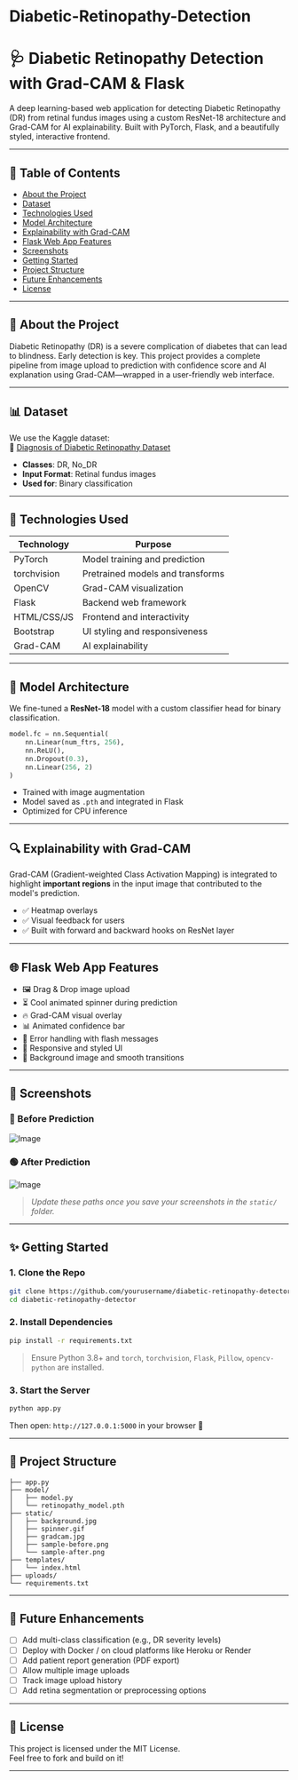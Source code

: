 # Diabetic-Retinopathy-Detection
# 🩺 Diabetic Retinopathy Detection with Grad-CAM & Flask

A deep learning-based web application for detecting Diabetic Retinopathy (DR) from retinal fundus images using a custom ResNet-18 architecture and Grad-CAM for AI explainability. Built with PyTorch, Flask, and a beautifully styled, interactive frontend.

---

## 📁 Table of Contents

- [About the Project](#about-the-project)  
- [Dataset](#dataset)  
- [Technologies Used](#technologies-used)  
- [Model Architecture](#model-architecture)  
- [Explainability with Grad-CAM](#explainability-with-grad-cam)  
- [Flask Web App Features](#flask-web-app-features)  
- [Screenshots](#screenshots)  
- [Getting Started](#getting-started)  
- [Project Structure](#project-structure)  
- [Future Enhancements](#future-enhancements)  
- [License](#license)

---

## 📌 About the Project

Diabetic Retinopathy (DR) is a severe complication of diabetes that can lead to blindness. Early detection is key. This project provides a complete pipeline from image upload to prediction with confidence score and AI explanation using Grad-CAM—wrapped in a user-friendly web interface.

---

## 📊 Dataset

We use the Kaggle dataset:  
🔗 [Diagnosis of Diabetic Retinopathy Dataset](https://www.kaggle.com/datasets/pkdarabi/diagnosis-of-diabetic-retinopathy)

- **Classes**: DR, No_DR  
- **Input Format**: Retinal fundus images  
- **Used for**: Binary classification

---

## 🧰 Technologies Used

| Technology     | Purpose                          |
|----------------|----------------------------------|
| PyTorch        | Model training and prediction    |
| torchvision    | Pretrained models and transforms |
| OpenCV         | Grad-CAM visualization           |
| Flask          | Backend web framework            |
| HTML/CSS/JS    | Frontend and interactivity       |
| Bootstrap      | UI styling and responsiveness    |
| Grad-CAM       | AI explainability                |

---

## 🧠 Model Architecture

We fine-tuned a **ResNet-18** model with a custom classifier head for binary classification.

```python
model.fc = nn.Sequential(
    nn.Linear(num_ftrs, 256),
    nn.ReLU(),
    nn.Dropout(0.3),
    nn.Linear(256, 2)
)
```

- Trained with image augmentation  
- Model saved as `.pth` and integrated in Flask  
- Optimized for CPU inference

---

## 🔍 Explainability with Grad-CAM

Grad-CAM (Gradient-weighted Class Activation Mapping) is integrated to highlight **important regions** in the input image that contributed to the model's prediction.

- ✅ Heatmap overlays  
- ✅ Visual feedback for users  
- ✅ Built with forward and backward hooks on ResNet layer

---

## 🌐 Flask Web App Features

- 🖼️ Drag & Drop image upload  
- ⏳ Cool animated spinner during prediction  
- 🔥 Grad-CAM visual overlay  
- 📊 Animated confidence bar  
- 💬 Error handling with flash messages  
- 📱 Responsive and styled UI  
- 🎨 Background image and smooth transitions

---

## 📸 Screenshots

### 🔵 Before Prediction

![Image](https://github.com/user-attachments/assets/2bf248ac-9448-4a69-9a1a-00f7708cd66e)

### 🟢 After Prediction

![Image](https://github.com/user-attachments/assets/711ce8f2-a397-46b3-a6ce-59512961e535)

> _Update these paths once you save your screenshots in the `static/` folder._

---

## ✨ Getting Started

### 1. Clone the Repo

```bash
git clone https://github.com/yourusername/diabetic-retinopathy-detector.git
cd diabetic-retinopathy-detector
```

### 2. Install Dependencies

```bash
pip install -r requirements.txt
```

> Ensure Python 3.8+ and `torch`, `torchvision`, `Flask`, `Pillow`, `opencv-python` are installed.

### 3. Start the Server

```bash
python app.py
```

Then open: `http://127.0.0.1:5000` in your browser 🚀

---

## 📆 Project Structure

```
├── app.py
├── model/
│   ├── model.py
│   └── retinopathy_model.pth
├── static/
│   ├── background.jpg
│   ├── spinner.gif
│   ├── gradcam.jpg
│   ├── sample-before.png
│   └── sample-after.png
├── templates/
│   └── index.html
├── uploads/
└── requirements.txt
```

---

## 🌟 Future Enhancements

- [ ] Add multi-class classification (e.g., DR severity levels)  
- [ ] Deploy with Docker / on cloud platforms like Heroku or Render  
- [ ] Add patient report generation (PDF export)  
- [ ] Allow multiple image uploads  
- [ ] Track image upload history  
- [ ] Add retina segmentation or preprocessing options

---

## 📄 License

This project is licensed under the MIT License.  
Feel free to fork and build on it!

---

